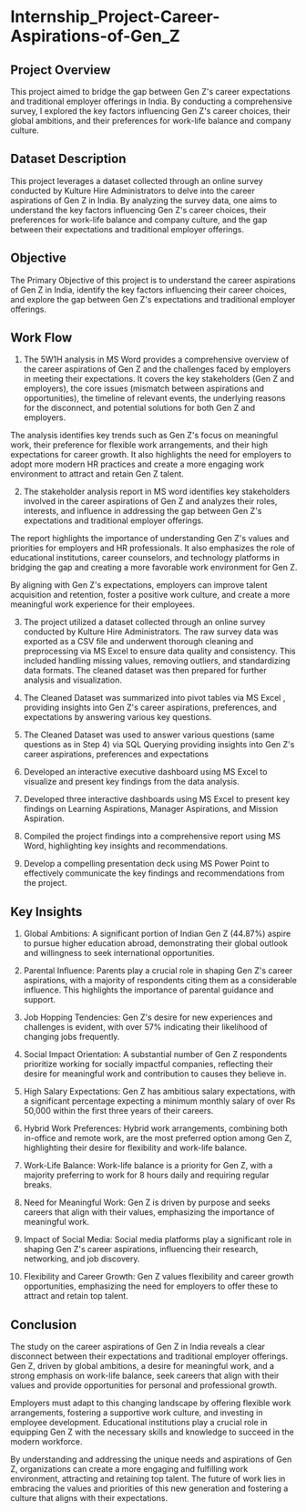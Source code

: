 # Internship_Project-Career-Aspirations-of-Gen_Z

## **Project Overview**
This project aimed to bridge the gap between Gen Z's career expectations and traditional employer offerings in India. By conducting a comprehensive survey, I explored the key factors influencing Gen Z's career choices, their global ambitions, and their preferences for work-life balance and company culture.


## **Dataset Description**
This project leverages a dataset collected through an online survey conducted by Kulture Hire Administrators to delve into the career aspirations of Gen Z in India. By analyzing the survey data, one aims to understand the key factors influencing Gen Z's career choices, their preferences for work-life balance and company culture, and the gap between their expectations and traditional employer offerings.


## **Objective**
The Primary Objective of this project is to understand the career aspirations of Gen Z in India, identify the key factors influencing their career choices, and explore the gap between Gen Z's expectations and traditional employer offerings.


## **Work Flow**
1. The 5W1H analysis in MS Word provides a comprehensive overview of the career aspirations of Gen Z and the challenges faced by employers in meeting their expectations. It covers the key stakeholders (Gen Z and employers), the core issues (mismatch between aspirations and opportunities), the timeline of relevant events, the underlying reasons for the disconnect, and potential solutions for both Gen Z and employers.

The analysis identifies key trends such as Gen Z's focus on meaningful work, their preference for flexible work arrangements, and their high expectations for career growth. It also highlights the need for employers to adopt more modern HR practices and create a more engaging work environment to attract and retain Gen Z talent.


2. The stakeholder analysis report in MS word identifies key stakeholders involved in the career aspirations of Gen Z and analyzes their roles, interests, and influence in addressing the gap between Gen Z's expectations and traditional employer offerings.

The report highlights the importance of understanding Gen Z's values and priorities for employers and HR professionals. It also emphasizes the role of educational institutions, career counselors, and technology platforms in bridging the gap and creating a more favorable work environment for Gen Z.

By aligning with Gen Z's expectations, employers can improve talent acquisition and retention, foster a positive work culture, and create a more meaningful work experience for their employees.


3. The project utilized a dataset collected through an online survey conducted by Kulture Hire Administrators. The raw survey data was exported as a CSV file and underwent thorough cleaning and preprocessing via MS Excel to ensure data quality and consistency. This included handling missing values, removing outliers, and standardizing data formats. The cleaned dataset was then prepared for further analysis and visualization.


4. The Cleaned Dataset was summarized into pivot tables via MS Excel , providing insights into Gen Z's career aspirations, preferences, and expectations by answering various key questions.


5. The Cleaned Dataset was used to answer various questions (same questions as in Step 4) via SQL Querying providing insights into Gen Z's career aspirations, preferences and expectations


6. Developed an interactive executive dashboard using MS Excel to visualize and present key findings from the data analysis.


7. Developed three interactive dashboards using MS Excel to present key findings on Learning Aspirations, Manager Aspirations, and Mission Aspiration.


8. Compiled the project findings into a comprehensive report using MS Word, highlighting key insights and recommendations.


9. Develop a compelling presentation deck using MS Power Point to effectively communicate the key findings and recommendations from the project.



## **Key Insights**

1. Global Ambitions: A significant portion of Indian Gen Z (44.87%) aspire to pursue higher education abroad, demonstrating their global outlook and willingness to seek international opportunities.

2. Parental Influence: Parents play a crucial role in shaping Gen Z's career aspirations, with a majority of respondents citing them as a considerable influence. This highlights the importance of parental guidance and support.

3. Job Hopping Tendencies: Gen Z's desire for new experiences and challenges is evident, with over 57% indicating their likelihood of changing jobs frequently.

4. Social Impact Orientation: A substantial number of Gen Z respondents prioritize working for socially impactful companies, reflecting their desire for meaningful work and contribution to causes they believe in.

5. High Salary Expectations: Gen Z has ambitious salary expectations, with a significant percentage expecting a minimum monthly salary of over Rs 50,000 within the first three years of their careers.

6. Hybrid Work Preferences: Hybrid work arrangements, combining both in-office and remote work, are the most preferred option among Gen Z, highlighting their desire for flexibility and work-life balance.

7. Work-Life Balance: Work-life balance is a priority for Gen Z, with a majority preferring to work for 8 hours daily and requiring regular breaks.

8. Need for Meaningful Work: Gen Z is driven by purpose and seeks careers that align with their values, emphasizing the importance of meaningful work.

9. Impact of Social Media: Social media platforms play a significant role in shaping Gen Z's career aspirations, influencing their research, networking, and job discovery.

10. Flexibility and Career Growth: Gen Z values flexibility and career growth opportunities, emphasizing the need for employers to offer these to attract and retain top talent.


## **Conclusion**
The study on the career aspirations of Gen Z in India reveals a clear disconnect between their expectations and traditional employer offerings. Gen Z, driven by global ambitions, a desire for meaningful work, and a strong emphasis on work-life balance, seek careers that align with their values and provide opportunities for personal and professional growth.

Employers must adapt to this changing landscape by offering flexible work arrangements, fostering a supportive work culture, and investing in employee development. Educational institutions play a crucial role in equipping Gen Z with the necessary skills and knowledge to succeed in the modern workforce.

By understanding and addressing the unique needs and aspirations of Gen Z, organizations can create a more engaging and fulfilling work environment, attracting and retaining top talent. The future of work lies in embracing the values and priorities of this new generation and fostering a culture that aligns with their expectations.










